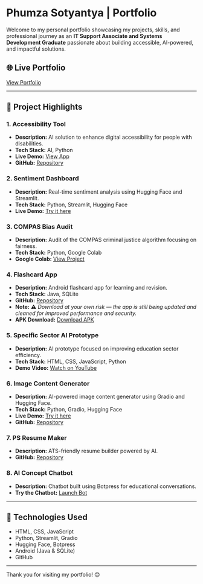 # Phumza Sotyantya | Portfolio

Welcome to my personal portfolio showcasing my projects, skills, and professional journey as an **IT Support Associate and Systems Development Graduate** passionate about building accessible, AI-powered, and impactful solutions.

## 🌐 Live Portfolio
[View Portfolio](https://melinda-ps.github.io/phumza-portfolio/index.html)

---

## 📂 Project Highlights

### 1. Accessibility Tool
- **Description:** AI solution to enhance digital accessibility for people with disabilities.
- **Tech Stack:** AI, Python
- **Live Demo:** [View App](https://ai-accessebility-project-34.vercel.app/)
- **GitHub:** [Repository](https://github.com/Lisekho3/ai-accessebility-project-34)

### 2. Sentiment Dashboard
- **Description:** Real-time sentiment analysis using Hugging Face and Streamlit.
- **Tech Stack:** Python, Streamlit, Hugging Face
- **Live Demo:** [Try it here](https://czk4haum5pvgxruigazj7r.streamlit.app/)

### 3. COMPAS Bias Audit
- **Description:** Audit of the COMPAS criminal justice algorithm focusing on fairness.
- **Tech Stack:** Python, Google Colab
- **Google Colab:** [View Project](https://colab.research.google.com/drive/12kavZcnyFfFzFpaqmHIxGu-XEzRWDc-d?usp=sharing)

### 4. Flashcard App
- **Description:** Android flashcard app for learning and revision.
- **Tech Stack:** Java, SQLite
- **GitHub:** [Repository](https://github.com/Melinda-PS/FlashcardApp-BostonCity-SummativeProject)
- **Note:** ⚠️ *Download at your own risk — the app is still being updated and cleaned for improved performance and security.*
- **APK Download:** [Download APK](https://github.com/Melinda-PS/FlashcardApp-BostonCity-SummativeProject/blob/main/app-debug.apk?raw=true)

### 5. Specific Sector AI Prototype
- **Description:** AI prototype focused on improving education sector efficiency.
- **Tech Stack:** HTML, CSS, JavaScript, Python
- **Demo Video:** [Watch on YouTube](https://youtu.be/HfF3JSBga3k)

### 6. Image Content Generator
- **Description:** AI-powered image content generator using Gradio and Hugging Face.
- **Tech Stack:** Python, Gradio, Hugging Face
- **Live Demo:** [Try it here](https://huggingface.co/spaces/leo11000/content)
- **GitHub:** [Repository](https://github.com/leo11000/content)

### 7. PS Resume Maker
- **Description:** ATS-friendly resume builder powered by AI.
- **GitHub:** [Repository](https://github.com/Melinda-PS/career-resume-forge)

### 8. AI Concept Chatbot
- **Description:** Chatbot built using Botpress for educational conversations.
- **Try the Chatbot:** [Launch Bot](https://cdn.botpress.cloud/webchat/v3.0/shareable.html?configUrl=https://files.bpcontent.cloud/2025/05/17/03/20250517031541-XWVYDKY6.json)

---
## 🚀 Technologies Used
- HTML, CSS, JavaScript
- Python, Streamlit, Gradio
- Hugging Face, Botpress
- Android (Java & SQLite)
- GitHub

---

Thank you for visiting my portfolio! 😊
